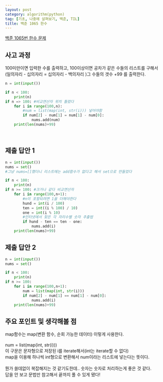 ```yaml
---
layout: post
category: algorithm(python)
tag: [기초, 나중에 살펴보기, 백준, TIL]
title: 백준 1065 한수
---
```


[백준 1065번 한수 문제](https://www.acmicpc.net/problem/1065) 

## 사고 과정

100미만이면 입력한 수를 출력하고, 100이상이면 공차가 같은 수들의 리스트를 구해서  
(일의자리 - 십의자리 = 십의자리 - 백의자리 )그 수들의 갯수 +99 를 출력한다.

```python
n = int(input())

if n < 100:
    print(n)
if n => 100: #비교연산자 위치 틀렸다
    for i in range(100,n):
        #num = list(map(int, str(i))) 넣어야함
        if num[2] - num[1] = num[1] - num[0]:
            nums.add(num)
    print(len(nums)+99)
```
<br>

## 제출 답안 1

```python
n = int(input())
nums = set()
#그냥 nums=[]했더니 리스트에는 add함수가 없다고 해서 set으로 만들었다

if n < 100:
    print(n)
if n >= 100: #크거나 같다 비교연산자
    for i in range(100,n+1): 
        #n이 포함되려면 1을 더해야한다
        hund = int(i / 100)
        ten = int((i % 100) / 10)
        one = int(i % 10)
        #인터넷에서 찾은 각 자리수별 숫자 추출법
        if hund - ten == ten - one:
            nums.add(i)
    print(len(nums)+99)
```

## 제출 답안 2

```python
n = int(input())
nums = set()

if n < 100:
    print(n)
if n >= 100:
    for i in range(100,n+1):
        num = list(map(int, str(i)))
        if num[2] - num[1] == num[1] - num[0]:
            nums.add(i)
    print(len(nums)+99)
```

## 주요 포인트 및 생각해볼 점  

map함수는 map(변환 함수, 순회 가능한 데이터) 이렇게 사용한다.    
<br>
num = list(map(int, str(i)))  
이 구문은 문자형으로 저장된 i를 iterate해서(int는 iterate할 수 없다)  
map을 이용해 하나씩 int형으로 변환해서 num이라는 리스트에 넣는다는 뜻이다.
<br>   
뭔가 쓸데없이 복잡해지는 것 같기도한데.. 숫자는 숫자로 처리하는게 좋은 것 같다.  
답을 안 보고 문법만 참고해서 끝까지 풀 수 있게 됐다!
